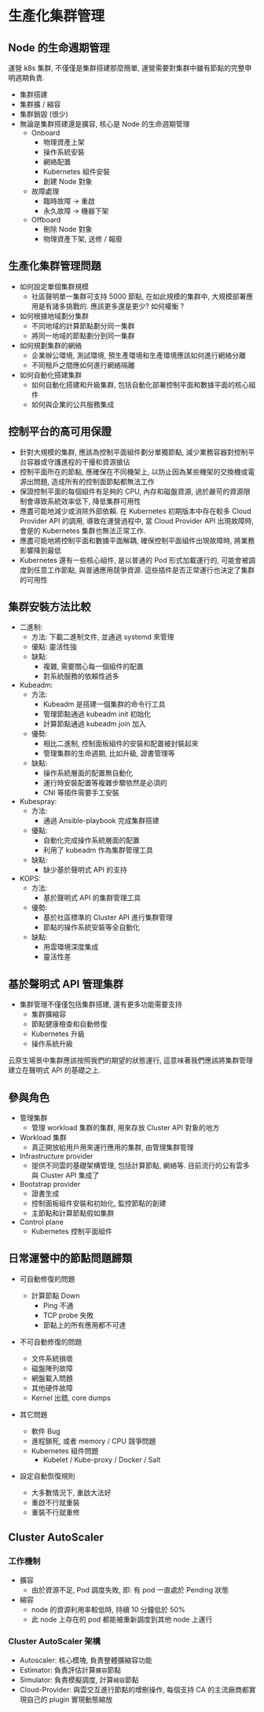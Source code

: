 # 生產化集群管理

## Node 的生命週期管理

運營 k8s 集群, 不僅僅是集群搭建那麼簡單, 運營需要對集群中雖有節點的完整申明週期負責.

- 集群搭建
- 集群擴 / 縮容
- 集群銷毀 (很少)
- 無論是集群搭建還是擴容, 核心是 Node 的生命週期管理
  - Onboard
    - 物理資產上架
    - 操作系統安裝
    - 網絡配置
    - Kubernetes 組件安裝
    - 創建 Node 對象
  - 故障處理
    - 臨時故障 -> 重啟
    - 永久故障 -> 機器下架
  - Offboard
    - 刪除 Node 對象
    - 物理資產下架, 送修 / 報廢

## 生產化集群管理問題

- 如何設定單個集群規模
  - 社區聲明單一集群可支持 5000 節點, 在如此規模的集群中, 大規模部署應用是有諸多挑戰的. 應該更多還是更少? 如何權衡 ?
- 如何根據地域劃分集群
  - 不同地域的計算節點劃分同一集群
  - 將同一地域的節點劃分到同一集群
- 如何規劃集群的網絡
  - 企業辦公環境, 測試環境, 預生產環境和生產環境應該如何進行網絡分離
  - 不同租戶之間應如何進行網絡隔離
- 如何自動化搭建集群
  - 如何自動化搭建和升級集群, 包括自動化部署控制平面和數據平面的核心組件
  - 如何與企業的公共服務集成

## 控制平台的高可用保證

- 針對大規模的集群, 應該為控制平面組件劃分單獨節點, 減少業務容器對控制平台容器或守護進程的干擾和資源搶佔
- 控制平面所在的節點, 應確保在不同機架上, 以防止因為某些機架的交換機或電源出問題, 造成所有的控制面節點都無法工作
- 保證控制平面的每個組件有足夠的 CPU, 內存和磁盤資源, 過於嚴苛的資源限制會導致系統效率低下, 降低集群可用性
- 應盡可能地減少或消除外部依賴. 在 Kubernetes 初期版本中存在較多 Cloud Provider API 的調用, 導致在運營過程中, 當 Cloud Provider API 出現故障時, 會是的 Kubernetes 集群也無法正常工作.
- 應盡可能地將控制平面和數據平面解耦, 確保控制平面組件出現故障時, 將業務影響降到最低
- Kubernetes 還有一些核心組件, 是以普通的 Pod 形式加載運行的, 可能會被調度到任意工作節點, 與普通應用競爭資源. 這些插件是否正常運行也決定了集群的可用性

## 集群安裝方法比較

- 二進制:
  - 方法: 下載二進制文件, 並通過 systemd 來管理
  - 優點: 靈活性強
  - 缺點:
    - 複雜, 需要關心每一個組件的配置
    - 對系統服務的依賴性過多
- Kubeadm:
  - 方法:
    - Kubeadm 是搭建一個集群的命令行工具
    - 管理節點通過 kubeadm init 初始化
    - 計算節點通過 kubeadm join 加入
  - 優勢:
    - 相比二進制, 控制面板組件的安裝和配置被封裝起來
    - 管理集群的生命週期, 比如升級, 證書管理等
  - 缺點:
    - 操作系統層面的配置無自動化
    - 運行時安裝配置等複雜步驟依然是必須的
    - CNI 等插件需要手工安裝
- Kubespray:
  - 方法:
    - 通過 Ansible-playbook 完成集群搭建
  - 優點:
    - 自動化完成操作系統層面的配置
    - 利用了 kubeadm 作為集群管理工具
  - 缺點:
    - 缺少基於聲明式 API 的支持
- KOPS:
  - 方法:
    - 基於聲明式 API 的集群管理工具
  - 優勢:
    - 基於社區標準的 Cluster API 進行集群管理
    - 節點的操作系統安裝等全自動化
  - 缺點:
    - 用雲環境深度集成
    - 靈活性差

## 基於聲明式 API 管理集群

- 集群管理不僅僅包括集群搭建, 還有更多功能需要支持
  - 集群擴縮容
  - 節點健康檢查和自動修復
  - Kubernetes 升級
  - 操作系統升級

云原生場景中集群應該按照我們的期望的狀態運行, 這意味著我們應該將集群管理建立在聲明式 API 的基礎之上.

## 參與角色

- 管理集群
  - 管理 workload 集群的集群, 用來存放 Cluster API 對象的地方
- Workload 集群
  - 真正開放給用戶用來運行應用的集群, 由管理集群管理
- Infrastructure provider
  - 提供不同雲的基礎架構管理, 包括計算節點, 網絡等. 目前流行的公有雲多與 Cluster API 集成了
- Bootstrap provider
  - 證書生成
  - 控制面板組件安裝和初始化, 監控節點的創建
  - 主節點和計算節點假如集群
- Control plane
  - Kubernetes 控制平面組件

## 日常運營中的節點問題歸類

- 可自動修復的問題
  - 計算節點 Down
    - Ping 不通
    - TCP probe 失敗
    - 節點上的所有應用都不可達
- 不可自動修復的問題
  - 文件系統損壞
  - 磁盤陣列故障
  - 網盤載入問題
  - 其他硬件故障
  - Kernel 出錯, core dumps
- 其它問題
  - 軟件 Bug
  - 進程鎖死, 或者 memory / CPU 競爭問題
  - Kubernetes 組件問題
    - Kubelet / Kube-proxy / Docker / Salt

- 設定自動恢復規則
  - 大多數情況下, 重啟大法好
  - 重啟不行就重裝
  - 重裝不行就重修

## Cluster AutoScaler

### 工作機制

- 擴容
  - 由於資源不足, Pod 調度失敗, 即: 有 pod 一直處於 Pending 狀態
- 縮容
  - node 的資源利用率較低時, 持續 10 分鐘低於 50%
  - 此 node 上存在的 pod 都能被重新調度到其他 node 上運行

### Cluster AutoScaler 架構

- Autoscaler: 核心模塊, 負責整體擴縮容功能
- Estimator: 負責評估計算`擴容`節點
- Simulator: 負責模擬調度, 計算`縮容`節點
- Cloud-Provider: 與雲交互進行節點的增刪操作, 每個支持 CA 的主流廠商都實現自己的 plugin 實現動態縮放
